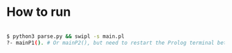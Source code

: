 # How to run

```bash

$ python3 parse.py && swipl -s main.pl
?- mainP1(). # Or mainP2(), but need to restart the Prolog terminal between each run.

```
